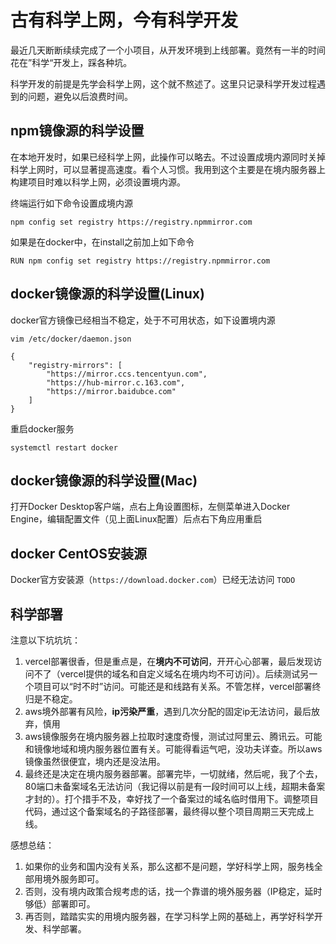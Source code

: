 # 古有科学上网，今有科学开发

最近几天断断续续完成了一个小项目，从开发环境到上线部署。竟然有一半的时间花在”科学“开发上，踩各种坑。


科学开发的前提是先学会科学上网，这个就不熬述了。这里只记录科学开发过程遇到的问题，避免以后浪费时间。

## npm镜像源的科学设置
在本地开发时，如果已经科学上网，此操作可以略去。不过设置成境内源同时关掉科学上网时，可以显著提高速度。看个人习惯。我用到这个主要是在境内服务器上构建项目时难以科学上网，必须设置境内源。

终端运行如下命令设置成境内源

`npm config set registry https://registry.npmmirror.com`

如果是在docker中，在install之前加上如下命令

`RUN npm config set registry https://registry.npmmirror.com`


## docker镜像源的科学设置(Linux)
docker官方镜像已经相当不稳定，处于不可用状态，如下设置境内源

```
vim /etc/docker/daemon.json

{
    "registry-mirrors": [
        "https://mirror.ccs.tencentyun.com",
        "https://hub-mirror.c.163.com",
        "https://mirror.baidubce.com"
    ]
}
```

重启docker服务

`systemctl restart docker`

## docker镜像源的科学设置(Mac)
打开Docker Desktop客户端，点右上角设置图标，左侧菜单进入Docker Engine，编辑配置文件（见上面Linux配置）后点右下角应用重启

## docker CentOS安装源
Docker官方安装源（`https://download.docker.com`）已经无法访问
`TODO`

## 科学部署

注意以下坑坑坑：
1. vercel部署很香，但是重点是，在<b>境内不可访问</b>，开开心心部署，最后发现访问不了（vercel提供的域名和自定义域名在境内均不可访问）。后续测试另一个项目可以“时不时”访问。可能还是和线路有关系。不管怎样，vercel部署终归是不稳定。
2. aws境外部署有风险，<b>ip污染严重</b>，遇到几次分配的固定ip无法访问，最后放弃，慎用
3. aws镜像服务在境内服务器上拉取时速度奇慢，测试过阿里云、腾讯云。可能和镜像地域和境内服务器位置有关。可能得看运气吧，没功夫详查。所以aws镜像虽然很便宜，境内还是没法用。
4. 最终还是决定在境内服务器部署。部署完毕，一切就绪，然后呢，我了个去，80端口未备案域名无法访问（我记得以前是有一段时间可以上线，超期未备案才封的）。打个措手不及，幸好找了一个备案过的域名临时借用下。调整项目代码，通过这个备案域名的子路径部署，最终得以整个项目周期三天完成上线。

感想总结：
1. 如果你的业务和国内没有关系，那么这都不是问题，学好科学上网，服务栈全部用境外服务即可。
2. 否则，没有境内政策合规考虑的话，找一个靠谱的境外服务器（IP稳定，延时够低）部署即可。
3. 再否则，踏踏实实的用境内服务器，在学习科学上网的基础上，再学好科学开发、科学部署。

